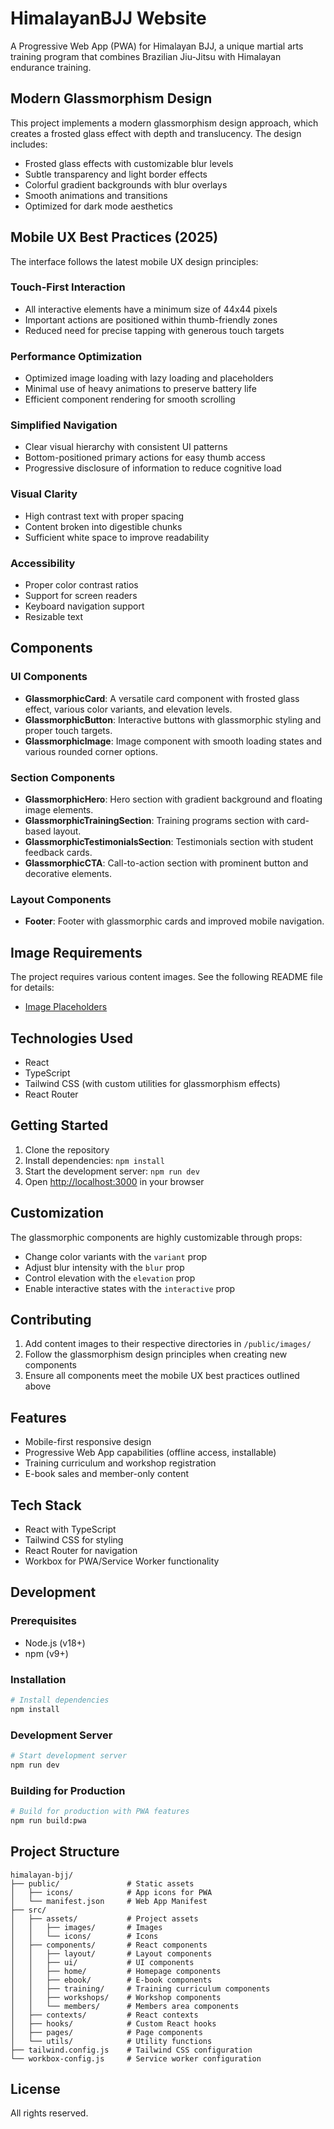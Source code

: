 # HimalayanBJJ Website

A Progressive Web App (PWA) for Himalayan BJJ, a unique martial arts training program that combines Brazilian Jiu-Jitsu with Himalayan endurance training.

## Modern Glassmorphism Design

This project implements a modern glassmorphism design approach, which creates a frosted glass effect with depth and translucency. The design includes:

- Frosted glass effects with customizable blur levels
- Subtle transparency and light border effects
- Colorful gradient backgrounds with blur overlays
- Smooth animations and transitions
- Optimized for dark mode aesthetics

## Mobile UX Best Practices (2025)

The interface follows the latest mobile UX design principles:

### Touch-First Interaction
- All interactive elements have a minimum size of 44x44 pixels
- Important actions are positioned within thumb-friendly zones
- Reduced need for precise tapping with generous touch targets

### Performance Optimization
- Optimized image loading with lazy loading and placeholders
- Minimal use of heavy animations to preserve battery life
- Efficient component rendering for smooth scrolling

### Simplified Navigation
- Clear visual hierarchy with consistent UI patterns
- Bottom-positioned primary actions for easy thumb access
- Progressive disclosure of information to reduce cognitive load

### Visual Clarity
- High contrast text with proper spacing
- Content broken into digestible chunks
- Sufficient white space to improve readability

### Accessibility
- Proper color contrast ratios
- Support for screen readers
- Keyboard navigation support
- Resizable text

## Components

### UI Components

- **GlassmorphicCard**: A versatile card component with frosted glass effect, various color variants, and elevation levels.
- **GlassmorphicButton**: Interactive buttons with glassmorphic styling and proper touch targets.
- **GlassmorphicImage**: Image component with smooth loading states and various rounded corner options.

### Section Components

- **GlassmorphicHero**: Hero section with gradient background and floating image elements.
- **GlassmorphicTrainingSection**: Training programs section with card-based layout.
- **GlassmorphicTestimonialsSection**: Testimonials section with student feedback cards.
- **GlassmorphicCTA**: Call-to-action section with prominent button and decorative elements.

### Layout Components

- **Footer**: Footer with glassmorphic cards and improved mobile navigation.

## Image Requirements

The project requires various content images. See the following README file for details:

- [Image Placeholders](/public/images/README.md)

## Technologies Used

- React
- TypeScript
- Tailwind CSS (with custom utilities for glassmorphism effects)
- React Router

## Getting Started

1. Clone the repository
2. Install dependencies: `npm install`
3. Start the development server: `npm run dev`
4. Open [http://localhost:3000](http://localhost:3000) in your browser

## Customization

The glassmorphic components are highly customizable through props:

- Change color variants with the `variant` prop
- Adjust blur intensity with the `blur` prop
- Control elevation with the `elevation` prop
- Enable interactive states with the `interactive` prop

## Contributing

1. Add content images to their respective directories in `/public/images/`
2. Follow the glassmorphism design principles when creating new components
3. Ensure all components meet the mobile UX best practices outlined above

## Features

- Mobile-first responsive design
- Progressive Web App capabilities (offline access, installable)
- Training curriculum and workshop registration
- E-book sales and member-only content

## Tech Stack

- React with TypeScript
- Tailwind CSS for styling
- React Router for navigation
- Workbox for PWA/Service Worker functionality

## Development

### Prerequisites

- Node.js (v18+)
- npm (v9+)

### Installation

```bash
# Install dependencies
npm install
```

### Development Server

```bash
# Start development server
npm run dev
```

### Building for Production

```bash
# Build for production with PWA features
npm run build:pwa
```

## Project Structure

```
himalayan-bjj/
├── public/               # Static assets
│   ├── icons/            # App icons for PWA
│   └── manifest.json     # Web App Manifest
├── src/
│   ├── assets/           # Project assets
│   │   ├── images/       # Images
│   │   └── icons/        # Icons
│   ├── components/       # React components
│   │   ├── layout/       # Layout components
│   │   ├── ui/           # UI components
│   │   ├── home/         # Homepage components
│   │   ├── ebook/        # E-book components
│   │   ├── training/     # Training curriculum components
│   │   ├── workshops/    # Workshop components
│   │   └── members/      # Members area components
│   ├── contexts/         # React contexts
│   ├── hooks/            # Custom React hooks
│   ├── pages/            # Page components
│   └── utils/            # Utility functions
├── tailwind.config.js    # Tailwind CSS configuration
└── workbox-config.js     # Service worker configuration
```

## License

All rights reserved.
